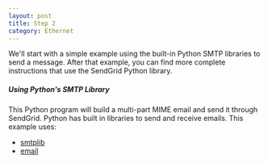 ```yaml
---
layout: post
title: Step 2
category: Ethernet
---
```


We'll start with a simple example using the built-in Python SMTP libraries to send a message. 
After that example, you can find more complete instructions that use the SendGrid Python library.

##### Using Python's SMTP Library 

This Python program will build a multi-part MIME email and send it through SendGrid. 
Python has built in libraries to send and receive emails. This example uses:

* [smtplib](http://docs.python.org/library/smtplib.html)
* [email](http://docs.python.org/library/email.html#module-email)